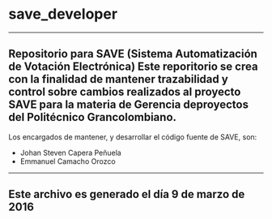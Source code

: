 # save_developer
-----------------------------------------------------------------------------------------------------------------------------------------
Repositorio para SAVE (Sistema Automatización de Votación Electrónica)
Este reporitorio se crea con la finalidad de mantener trazabilidad y control sobre cambios realizados al proyecto SAVE para la materia de Gerencia deproyectos del Politécnico Grancolombiano.
-----------------------------------------------------------------------------------------------------------------------------------------
Los encargados de mantener, y desarrollar el código fuente de SAVE, son:
- Johan Steven Capera Peñuela
- Emmanuel Camacho Orozco

-----------------------------------------------------------------------------------------------------------------------------------------
Este archivo es generado el día 9 de marzo de 2016
-----------------------------------------------------------------------------------------------------------------------------------------
